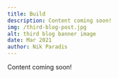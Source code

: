 ```yaml
---
title: Build
description: Content coming soon!
img: /third-blog-post.jpg
alt: third blog banner image
date: Mar 2021
author: Nik Paradis
---
```


Content coming soon!